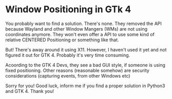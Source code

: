 # Window Positioning in GTk 4
You probably want to find a solution. There's none. They removed the API because Wayland and other Window Mangers (WMs) are not using coordinates anymore. They won't even offer a API to use some kind of relative CENTERED Positioning or something like that.

But! There's away around it using X11. However, I haven't used it yet and not figured it out for GTK 4. Probably it's very time consuming.

Acoording to the GTK 4 Devs, they see a bad GUI style, if someone is using fixed positioning. Other reasons (reasonable somehow) are security considerations (capturing events, from other Windows etc)

Sorry for you! Good luck, inform me if you find a proper solution in Python3 and GTK 4. Thank you!
